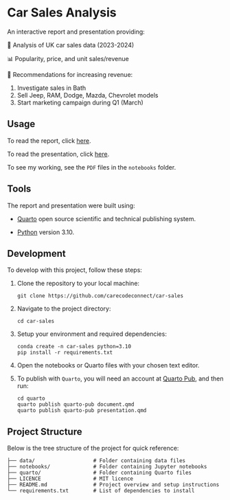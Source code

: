 # Car Sales Analysis

An interactive report and presentation providing:

🚗 Analysis of UK car sales data (2023-2024)

📊 Popularity, price, and unit sales/revenue

🚀 Recommendations for increasing revenue:

1. Investigate sales in Bath
2. Sell Jeep, RAM, Dodge, Mazda, Chevrolet models
3. Start marketing campaign during Q1 (March)

## Usage

To read the report, click [here](https://carecodeconnect.quarto.pub/car-sales-analysis-report/).

To read the presentation, click [here](https://carecodeconnect.quarto.pub/car-sales-analysis-presentation/).

To see my working, see the `PDF` files in the `notebooks` folder.

## Tools

The report and presentation were built using:

* [Quarto](https://quarto.org/) open source scientific and technical publishing system.

* [Python](https://www.python.org/) version 3.10.

## Development

To develop with this project, follow these steps:

1. Clone the repository to your local machine:

   ```
   git clone https://github.com/carecodeconnect/car-sales
   ```

2. Navigate to the project directory:

   ```
   cd car-sales
   ```

3. Setup your environment and required dependencies:

   ```
   conda create -n car-sales python=3.10
   pip install -r requirements.txt
   ```

4. Open the notebooks or Quarto files with your chosen text editor.

5. To publish with `Quarto`, you will need an account at [Quarto Pub](https://www.quartopub.com), and then run:

   ```
   cd quarto
   quarto publish quarto-pub document.qmd
   quarto publish quarto-pub presentation.qmd
   ```

## Project Structure

Below is the tree structure of the project for quick reference:

```
├── data/                   # Folder containing data files
├── notebooks/              # Folder containing Jupyter notebooks
├── quarto/                 # Folder containing Quarto files 
├── LICENCE                 # MIT licence
├── README.md               # Project overview and setup instructions
└── requirements.txt        # List of dependencies to install
```
